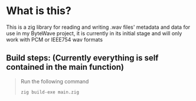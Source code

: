 What is this?
=============

This is a zig library for reading and writing .wav files' metadata and data for use in my ByteWave
project, it is currently in its initial stage and will only work with PCM or IEEE754 wav formats

Build steps: (Currently everything is self contained in the main function)
--------
> Run the following command
> ```
> zig build-exe main.zig
> ```
